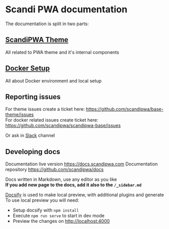 # Scandi PWA documentation

The documentation is split in two parts:

## [ScandiPWA Theme](/theme/01-Project)

All related to PWA theme and it's internal components

## [Docker Setup](/docker/01-how-to-start)

All about Docker environment and local setup

## Reporting issues

For theme issues create a ticket here: <https://github.com/scandipwa/base-theme/issues>  
For docker related issues create ticket here: <https://github.com/scandipwa/scandipwa-base/issues>  

Or ask in [Slack](https://scandipwa.com/#subscribe-slack) channel

## Developing docs

Documentation live version <https://docs.scandipwa.com>
Documentation repository <https://github.com/scandipwa/docs>

Docs written in Markdown, use any editor as you like  
**If you add new page to the docs, add it also to the `/_sidebar.md`**

[Docsify](https://docsify.js.org/#/?id=docsify) is used to make local preview, with additional plugins and generate  
To use local preview you will need:

-   Setup docsify with `npm install`
-   Execute `npm run serve` to start in dev mode
-   Preview the changes on <http://localhost:4000>
